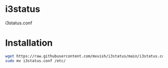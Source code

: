 # i3status
i3status.conf

# Installation
```sh
wget https://raw.githubusercontent.com/mxvish/i3status/main/i3status.conf
sudo mv i3status.conf /etc/
```
